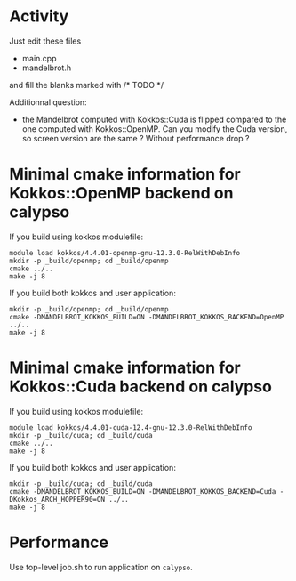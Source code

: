 # Activity

Just edit these files
- main.cpp
- mandelbrot.h

and fill the blanks marked with /* TODO */

Additionnal question:
- the Mandelbrot computed with Kokkos::Cuda is flipped compared to the one computed with Kokkos::OpenMP. Can you modify the Cuda version, so screen version are the same ? Without performance drop ?

# Minimal cmake information for Kokkos::OpenMP backend on calypso

If you build using kokkos modulefile:
```shell
module load kokkos/4.4.01-openmp-gnu-12.3.0-RelWithDebInfo
mkdir -p _build/openmp; cd _build/openmp
cmake ../..
make -j 8
```

If you build both kokkos and user application:
```shell
mkdir -p _build/openmp; cd _build/openmp
cmake -DMANDELBROT_KOKKOS_BUILD=ON -DMANDELBROT_KOKKOS_BACKEND=OpenMP ../..
make -j 8
```

# Minimal cmake information for Kokkos::Cuda backend on calypso

If you build using kokkos modulefile:
```shell
module load kokkos/4.4.01-cuda-12.4-gnu-12.3.0-RelWithDebInfo
mkdir -p _build/cuda; cd _build/cuda
cmake ../..
make -j 8
```

If you build both kokkos and user application:
```shell
mkdir -p _build/cuda; cd _build/cuda
cmake -DMANDELBROT_KOKKOS_BUILD=ON -DMANDELBROT_KOKKOS_BACKEND=Cuda -DKokkos_ARCH_HOPPER90=ON ../..
make -j 8
```

# Performance

Use top-level job.sh to run application on `calypso`.


